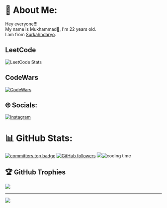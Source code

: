 # 💫 About Me:
Hey everyone!!!<br/>My name is Mukhammad👤, I'm 22 years old.<br/>I am from [Surkahndaryo](https://en.wikipedia.org/wiki/Surxondaryo_Region).
<br/>

## LeetCode
![LeetCode Stats](https://leetcard.jacoblin.cool/mukhammdusmanov?theme=dark&font=baloo&ext=heatmap)


## CodeWars
[![CodeWars](https://www.codewars.com/users/muhammadkhanusmanov/badges/large)]([https://www.codewars.com/users/muhammadkhanusmanov(https://www.codewars.com/users/muhammadkhanusmanov))


## 🌐 Socials:
[![Instagram](https://img.shields.io/badge/Instagram-%23E4405F.svg?logo=Instagram&logoColor=white)](https://instagram.com/mukhammad__khan) 

# 📊 GitHub Stats:
[![committers.top badge](https://user-badge.committers.top/uzbekistan_private/muhammadkhanusmanov.svg)](https://user-badge.committers.top/uzbekistan_private/muhammadkhanusmanov)
[![GitHub followers](https://img.shields.io/github/followers/muhammadkhanusmanov?style=social)](https://github.com/muhammadkhanusmanov)
![](https://visitcount.itsvg.in/api?id=muhammadkhanusmanov&icon=0&color=1)![coding time](https://wakatime.com/badge/user/7abc18bc-d636-4cf1-ab88-4e1224d703ab.svg)

## 🏆 GitHub Trophies
![](https://github-profile-trophy.vercel.app/?username=muhammadkhanusmanov&theme=radical&no-frame=false&no-bg=true&margin-w=4)

---
[![](https://visitcount.itsvg.in/api?id=muhammadkhanusmanov&icon=0&color=0)](https://visitcount.itsvg.in)

<!-- Proudly created with GPRM ( https://gprm.itsvg.in ) -->
